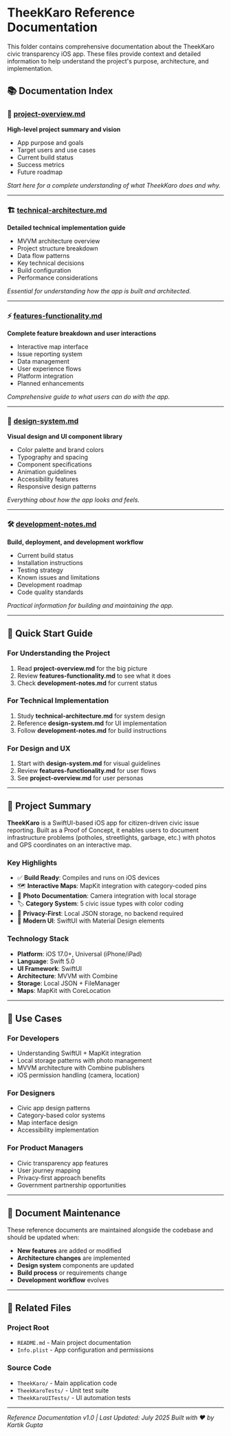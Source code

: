 # TheekKaro Reference Documentation

This folder contains comprehensive documentation about the TheekKaro civic transparency iOS app. These files provide context and detailed information to help understand the project's purpose, architecture, and implementation.

## 📚 **Documentation Index**

### 🎯 **[project-overview.md](./project-overview.md)**
**High-level project summary and vision**
- App purpose and goals
- Target users and use cases  
- Current build status
- Success metrics
- Future roadmap

*Start here for a complete understanding of what TheekKaro does and why.*

---

### 🏗️ **[technical-architecture.md](./technical-architecture.md)**
**Detailed technical implementation guide**
- MVVM architecture overview
- Project structure breakdown
- Data flow patterns
- Key technical decisions
- Build configuration
- Performance considerations

*Essential for understanding how the app is built and architected.*

---

### ⚡ **[features-functionality.md](./features-functionality.md)**
**Complete feature breakdown and user interactions**
- Interactive map interface
- Issue reporting system
- Data management
- User experience flows
- Platform integration
- Planned enhancements

*Comprehensive guide to what users can do with the app.*

---

### 🎨 **[design-system.md](./design-system.md)**
**Visual design and UI component library**
- Color palette and brand colors
- Typography and spacing
- Component specifications
- Animation guidelines
- Accessibility features
- Responsive design patterns

*Everything about how the app looks and feels.*

---

### 🛠️ **[development-notes.md](./development-notes.md)**
**Build, deployment, and development workflow**
- Current build status
- Installation instructions
- Testing strategy
- Known issues and limitations
- Development roadmap
- Code quality standards

*Practical information for building and maintaining the app.*

---

## 🚀 **Quick Start Guide**

### **For Understanding the Project**
1. Read **project-overview.md** for the big picture
2. Review **features-functionality.md** to see what it does
3. Check **development-notes.md** for current status

### **For Technical Implementation**
1. Study **technical-architecture.md** for system design
2. Reference **design-system.md** for UI implementation
3. Follow **development-notes.md** for build instructions

### **For Design and UX**
1. Start with **design-system.md** for visual guidelines
2. Review **features-functionality.md** for user flows
3. See **project-overview.md** for user personas

---

## 📱 **Project Summary**

**TheekKaro** is a SwiftUI-based iOS app for citizen-driven civic issue reporting. Built as a Proof of Concept, it enables users to document infrastructure problems (potholes, streetlights, garbage, etc.) with photos and GPS coordinates on an interactive map.

### **Key Highlights**
- ✅ **Build Ready**: Compiles and runs on iOS devices
- 🗺️ **Interactive Maps**: MapKit integration with category-coded pins
- 📸 **Photo Documentation**: Camera integration with local storage
- 🏷️ **Category System**: 5 civic issue types with color coding
- 💾 **Privacy-First**: Local JSON storage, no backend required
- 🎨 **Modern UI**: SwiftUI with Material Design elements

### **Technology Stack**
- **Platform**: iOS 17.0+, Universal (iPhone/iPad)
- **Language**: Swift 5.0
- **UI Framework**: SwiftUI
- **Architecture**: MVVM with Combine
- **Storage**: Local JSON + FileManager
- **Maps**: MapKit with CoreLocation

---

## 🎯 **Use Cases**

### **For Developers**
- Understanding SwiftUI + MapKit integration
- Local storage patterns with photo management
- MVVM architecture with Combine publishers
- iOS permission handling (camera, location)

### **For Designers**
- Civic app design patterns
- Category-based color systems
- Map interface design
- Accessibility implementation

### **For Product Managers**
- Civic transparency app features
- User journey mapping
- Privacy-first approach benefits
- Government partnership opportunities

---

## 📝 **Document Maintenance**

These reference documents are maintained alongside the codebase and should be updated when:

- **New features** are added or modified
- **Architecture changes** are implemented  
- **Design system** components are updated
- **Build process** or requirements change
- **Development workflow** evolves

---

## 🔗 **Related Files**

### **Project Root**
- `README.md` - Main project documentation
- `Info.plist` - App configuration and permissions

### **Source Code**
- `TheekKaro/` - Main application code
- `TheekKaroTests/` - Unit test suite
- `TheekKaroUITests/` - UI automation tests

---

*Reference Documentation v1.0 | Last Updated: July 2025*
*Built with ❤️ by Kartik Gupta* 